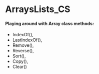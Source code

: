 # ArraysLists_CS


#### Playing around with Array class methods:
- IndexOf(),
- LastIndexOf(),
- Remove(), 
- Reverse(), 
- Sort(),
- Copy(), 
- Clear()
